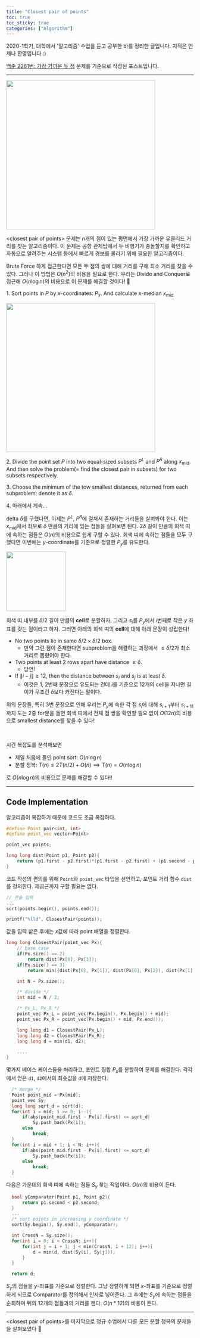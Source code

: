 ```yaml
---
title: "Closest pair of points"
toc: true
toc_sticky: true
categories: ["Algorithm"]
---
```




2020-1학기, 대학에서 '알고리즘' 수업을 듣고 공부한 바를 정리한 글입니다. 지적은 언제나 환영입니다 :)

[백준 2261번: 가장 가까운 두 점](https://www.acmicpc.net/problem/2261) 문제를 기준으로 작성된 포스트입니다.

<hr/>

<div class="img-wrapper">
  <img src="{{ "/images/computer-science/algorithm/closest-pair-of-points-1.png" | relative_url }}" width="400px">
</div>

\<closest pair of points\> 문제는 $n$개의 점이 있는 평면에서 가장 가까운 유클리드 거리를 찾는 알고리즘이다. 이 문제는 공항 관제탑에서 두 비행기가 충돌할지를 확인하고 자동으로 알려주는 시스템 등에서 빠르게 경보를 울리기 위해 필요한 알고리즘이다.

Brute Force 하게 접근한다면 모든 두 점의 쌍에 대해 거리를 구해 최소 거리를 찾을 수 있다. 그러나 이 방법은 $O(n^2)$의 비용을 필요로 한다. 우리는 Divide and Conquer로 접근해 $O(n \log n)$의 비용으로 이 문제를 해결할 것이다! 🙌

<div class="math-statement" markdown="1">

1\. Sort points in $P$ by $x$-coordinates: $P_x$. And calculate $x$-median $x_{\text{mid}}$

<div class="img-wrapper">
  <img src="{{ "/images/computer-science/algorithm/closest-pair-of-points-2.png" | relative_url }}" width="400px">
</div>

2\. Divide the point set $P$ into two equal-sized subsets $P^{L}$ and $P^{R}$ along $x_{\text{mid}}$. And then solve the problem(= find the closest pair in subsets) for two subsets respectively.

3\. Choose the minimum of the tow smallest distances, returned from each subproblem: denote it as $\delta$.

4\. 아래에서 계속...

</div>

delta $\delta$를 구했다면, 이제는 $P^L$, $P^R$에 걸쳐서 존재하는 거리들을 살펴봐야 한다. 이는 $x_{\text{mid}}$에서 좌우로 $\delta$ 만큼의 거리에 있는 점들을 살펴보면 된다. $2\delta$ 길이 만큼의 회색 띠에 속하는 점들은 $O(n)$의 비용으로 쉽게 구할 수 있다. 회색 띠에 속하는 점들을 모두 구했다면 이번에는 $y$-coordinate를 기준으로 정렬한 $P_y$를 유도한다.

<div class="img-wrapper">
  <img src="{{ "/images/computer-science/algorithm/closest-pair-of-points-3.png" | relative_url }}" width="160px">
</div>

회색 띠 내부를 $\delta/2$ 길이 만큼의 **cell**로 분할하자. 그리고 $s_i$를 $P_y$에서 $i$번째로 작은 $y$ 좌표를 갖는 점이라고 하자. 그러면 아래의 회색 띠의 **cell**에 대해 아래 문장이 성립한다!

<div class="notice" markdown="1">

- No two points lie in same $\delta/2 \times \delta/2$ box.
  - 만약 그런 점이 존재한다면 subproblem을 해결하는 과정에서 $\le \delta/2$가 최소 거리로 뽑혔어야 한다.
- Two points at least 2 rows apart have distance $\ge \delta$.
  - 당연!
- If $\left\| i - j \right\| \ge 12$, then the distance between $s_i$ and $s_j$ is at least $\delta$.
  - 이것은 1, 2번째 문장으로 유도되는 건데 $i$를 기준으로 12개의 cell을 지나면 길이가 무조건 $\delta$보다 커진다는 말이다.

</div>

위의 문장들, 특히 3번 문장으로 인해 우리는 $P_y$에 속한 각 점 $s_i$에 대해 $s_{i+1}$부터 $s_{i+11}$까지 도는 2중 for문을 돌면 회색 띠에서 전체 점 쌍을 확인할 필요 없이 $O(12 n)$의 비용으로 smallest distance를 찾을 수 있다!

<br/>

시간 복잡도를 분석해보면

- 제일 처음에 들인 point sort: $O(n \log n)$
- 분할 정복: $T(n) \le 2 T(n/2) + O(n) \implies T(n) = O(n \log n)$

로 $O(n \log n)$의 비용으로 문제를 해결할 수 있다!!

<hr/>

## Code Implementation

알고리즘이 복잡하기 때문에 코드도 조금 복잡하다.

```cpp
#define Point pair<int, int>
#define point_vec vector<Point>

point_vec points;

long long dist(Point p1, Point p2){
    return (p1.first - p2.first)*(p1.first - p2.first) + (p1.second - p2.second)*(p1.second - p2.second);
}
```

코드 작성의 편의를 위해 `Point`와 `point_vec` 타입을 선언하고, 포인트 거리 함수 `dist`를 정의한다. 제곱근까지 구할 필요는 없다.

```cpp
// 콘솔 입력
...
sort(points.begin(), points.end());

printf("%lld", ClosestPair(points));
```

값을 입력 받은 후에는 $x$값에 따라 point 배열을 정렬한다.

```cpp
long long ClosestPair(point_vec Px){
    // base case
    if(Px.size() == 2)
        return dist(Px[0], Px[1]);
    if(Px.size() == 3)
        return min({dist(Px[0], Px[1]), dist(Px[0], Px[2]), dist(Px[1], Px[2])});

    int N = Px.size();

    /* divide */
    int mid = N / 2;

    /* Px_L, Px_R */
    point_vec Px_L = point_vec(Px.begin(), Px.begin() + mid);
    point_vec Px_R = point_vec(Px.begin() + mid, Px.end());

    long long d1 = ClosestPair(Px_L);
    long long d2 = ClosestPair(Px_R);
    long long d = min(d1, d2);

    ....
}
```

몇가지 베이스 케이스들을 처리하고, 포인트 집합 $P_x$를 분할하여 문제를 해결한다. 각각에서 얻은 `d1`, `d2`에서의 최솟값을 `d`에 저장한다.

```cpp
  /* merge */
  Point point_mid = Px[mid];
  point_vec Sy;
  long long sqrt_d = sqrt(d);
  for(int i = mid; i >= 0; i--){
      if(abs(point_mid.first - Px[i].first) <= sqrt_d)
          Sy.push_back(Px[i]);
      else
          break;
  }
  for(int i = mid + 1; i < N; i++){
      if(abs(point_mid.first - Px[i].first) <= sqrt_d)
          Sy.push_back(Px[i]);
      else
          break;
  }
```

다음은 가운데의 회색 띠에 속하는 점들 $S_y$ 찾는 작업이다. $O(n)$의 비용이 든다.

```cpp
  bool yComparator(Point p1, Point p2){
      return p1.second < p2.second;
  }
  ...
  /* sort points in increasing y coordinate */
  sort(Sy.begin(), Sy.end(), yComparator);

  int CrossN = Sy.size();
  for(int i = 0; i < CrossN; i++){
      for(int j = i + 1; j < min(CrossN, i + 12); j++){
          d = min(d, dist(Sy[i], Sy[j]));
      }
  }

  return d;
```

$S_y$의 점들을 $y$-좌표를 기준으로 정렬한다. 그냥 정렬하게 되면 $x$-좌표를 기준으로 정렬하게 되므로 Comparator를 정의해서 인자로 넣어준다. 그 후에는 $S_y$에 속하는 점들을 순회하며 뒤의 12개의 점들과의 거리를 잰다. $O(n * 12)$의 비용이 든다.

<hr/>

\<closest pair of points\>를 마지막으로 정규 수업에서 다룬 모든 분할 정복의 문제들을 살펴보았다 👏
